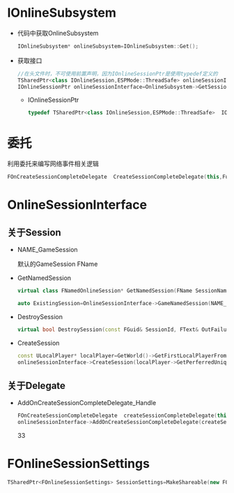 # IOnlineSubsystem

- 代码中获取OnlineSubsystem

  ```cpp
  IOnlineSubsystem* onlineSubsystem=IOnlineSubsystem::Get();
  ```

- 获取接口

  ```cpp
  //在头文件时，不可使用前置声明，因为IOnlineSessionPtr是使用typedef定义的
  TSharedPtr<class IOnlineSession,ESPMode::ThreadSafe> onlineSessionInterface;
  IOnlineSessionPtr onlineSessionInterface=OnlineSubsystem->GetSessionInterface();
  ```

  - IOnlineSessionPtr

    ```cpp
    typedef TSharedPtr<class IOnlineSession,ESPMode::ThreadSafe>  IOnlineSessionPtr
    ```

# 委托

利用委托来编写网络事件相关逻辑

```cpp
FOnCreateSessionCompleteDelegate  CreateSessionCompleteDelegate(this,Function_Address);
```

# OnlineSessionInterface

## 关于Session

- NAME_GameSession

  默认的GameSession FName

- GetNamedSession

  ```cpp
  virtual class FNamedOnlineSession* GetNamedSession(FName SessionName);
  ```

  ```cpp
  auto ExistingSession=OnlineSessionInterface->GameNamedSession(NAME_GameSession);
  ```

- DestroySession

  ```cpp
  virtual bool DestroySession(const FGuid& SessionId, FText& OutFailureReason) = 0;
  ```


- CreateSession

  ```cpp
  const ULocalPlayer* localPlayer=GetWorld()->GetFirstLocalPlayerFromController();
  onlineSessionInterface->CreateSession(localPlayer->GetPerferredUniqueNetId(),NAME_GameSession,*SessionSettings);
  ```


## 关于Delegate

- AddOnCreateSessionCompleteDelegate_Handle

   ```cpp
   FOnCreateSessionCompleteDelegate  createSessionCompleteDelegate(this,Function_Address);
   onlineSessionInterface->AddOnCreateSessionCompleteDelegate(createSessionCompleteDelegate);
   
   ```

  33 

# FOnlineSessionSettings

```cpp
TSharedPtr<FOnlineSessionSettings> SessionSettings=MakeShareable(new FOnlineSessionSettings());
```



